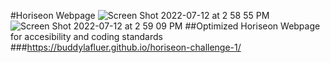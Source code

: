#Horiseon Webpage
![Screen Shot 2022-07-12 at 2 58 55 PM](https://user-images.githubusercontent.com/104030169/178576102-ca60eaab-5ec2-46a0-bcf4-af3b4f8748b8.png)
![Screen Shot 2022-07-12 at 2 59 09 PM](https://user-images.githubusercontent.com/104030169/178576108-87e9b307-f4ae-4b13-beef-2cb9cfae76bb.png)
##Optimized Horiseon Webpage for accesibility and coding standards
###https://buddylafluer.github.io/horiseon-challenge-1/

